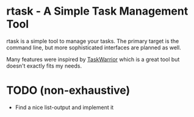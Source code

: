 # rtask - A Simple Task Management Tool

rtask is a simple tool to manage your tasks. The primary target is the
command line, but more sophisticated interfaces are planned as well.

Many features were inspired by [TaskWarrior](https://taskwarrior.org)
which is a great tool but doesn't exactly fits my needs.

# TODO (non-exhaustive)

- Find a nice list-output and implement it
